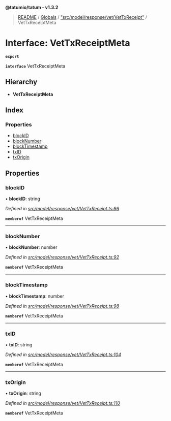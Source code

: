 **@tatumio/tatum - v1.3.2**

> [README](../README.md) / [Globals](../globals.md) / ["src/model/response/vet/VetTxReceipt"](../modules/_src_model_response_vet_vettxreceipt_.md) / VetTxReceiptMeta

# Interface: VetTxReceiptMeta

**`export`** 

**`interface`** VetTxReceiptMeta

## Hierarchy

* **VetTxReceiptMeta**

## Index

### Properties

* [blockID](_src_model_response_vet_vettxreceipt_.vettxreceiptmeta.md#blockid)
* [blockNumber](_src_model_response_vet_vettxreceipt_.vettxreceiptmeta.md#blocknumber)
* [blockTimestamp](_src_model_response_vet_vettxreceipt_.vettxreceiptmeta.md#blocktimestamp)
* [txID](_src_model_response_vet_vettxreceipt_.vettxreceiptmeta.md#txid)
* [txOrigin](_src_model_response_vet_vettxreceipt_.vettxreceiptmeta.md#txorigin)

## Properties

### blockID

•  **blockID**: string

*Defined in [src/model/response/vet/VetTxReceipt.ts:86](https://github.com/tatumio/tatum-js/blob/b9ab1e4/src/model/response/vet/VetTxReceipt.ts#L86)*

**`memberof`** VetTxReceiptMeta

___

### blockNumber

•  **blockNumber**: number

*Defined in [src/model/response/vet/VetTxReceipt.ts:92](https://github.com/tatumio/tatum-js/blob/b9ab1e4/src/model/response/vet/VetTxReceipt.ts#L92)*

**`memberof`** VetTxReceiptMeta

___

### blockTimestamp

•  **blockTimestamp**: number

*Defined in [src/model/response/vet/VetTxReceipt.ts:98](https://github.com/tatumio/tatum-js/blob/b9ab1e4/src/model/response/vet/VetTxReceipt.ts#L98)*

**`memberof`** VetTxReceiptMeta

___

### txID

•  **txID**: string

*Defined in [src/model/response/vet/VetTxReceipt.ts:104](https://github.com/tatumio/tatum-js/blob/b9ab1e4/src/model/response/vet/VetTxReceipt.ts#L104)*

**`memberof`** VetTxReceiptMeta

___

### txOrigin

•  **txOrigin**: string

*Defined in [src/model/response/vet/VetTxReceipt.ts:110](https://github.com/tatumio/tatum-js/blob/b9ab1e4/src/model/response/vet/VetTxReceipt.ts#L110)*

**`memberof`** VetTxReceiptMeta
